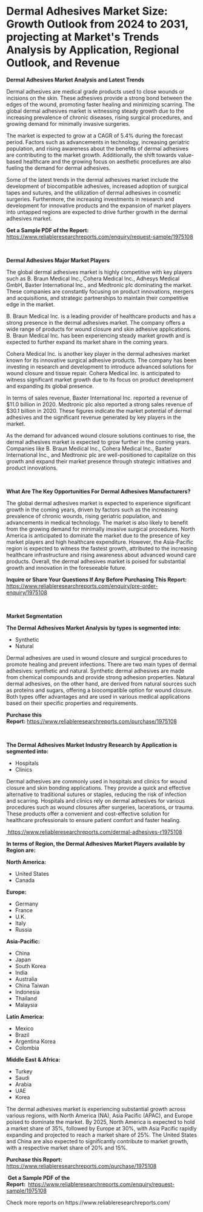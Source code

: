 <p><h1>Dermal Adhesives Market Size: Growth Outlook from 2024 to 2031, projecting at Market's Trends Analysis by Application, Regional Outlook, and Revenue</h1></p><p><strong>Dermal Adhesives Market Analysis and Latest Trends</strong></p>
<p><p>Dermal adhesives are medical grade products used to close wounds or incisions on the skin. These adhesives provide a strong bond between the edges of the wound, promoting faster healing and minimizing scarring. The global dermal adhesives market is witnessing steady growth due to the increasing prevalence of chronic diseases, rising surgical procedures, and growing demand for minimally invasive surgeries. </p><p>The market is expected to grow at a CAGR of 5.4% during the forecast period. Factors such as advancements in technology, increasing geriatric population, and rising awareness about the benefits of dermal adhesives are contributing to the market growth. Additionally, the shift towards value-based healthcare and the growing focus on aesthetic procedures are also fueling the demand for dermal adhesives.</p><p>Some of the latest trends in the dermal adhesives market include the development of biocompatible adhesives, increased adoption of surgical tapes and sutures, and the utilization of dermal adhesives in cosmetic surgeries. Furthermore, the increasing investments in research and development for innovative products and the expansion of market players into untapped regions are expected to drive further growth in the dermal adhesives market.</p></p>
<p><strong>Get a Sample PDF of the Report:&nbsp;</strong> <a href="https://www.reliableresearchreports.com/enquiry/request-sample/1975108">https://www.reliableresearchreports.com/enquiry/request-sample/1975108</a></p>
<p>&nbsp;</p>
<p><strong>Dermal Adhesives Major Market Players</strong></p>
<p><p>The global dermal adhesives market is highly competitive with key players such as B. Braun Medical Inc., Cohera Medical Inc., Adhesys Medical GmbH, Baxter International Inc., and Medtronic plc dominating the market. These companies are constantly focusing on product innovations, mergers and acquisitions, and strategic partnerships to maintain their competitive edge in the market.</p><p>B. Braun Medical Inc. is a leading provider of healthcare products and has a strong presence in the dermal adhesives market. The company offers a wide range of products for wound closure and skin adhesive applications. B. Braun Medical Inc. has been experiencing steady market growth and is expected to further expand its market share in the coming years.</p><p>Cohera Medical Inc. is another key player in the dermal adhesives market known for its innovative surgical adhesive products. The company has been investing in research and development to introduce advanced solutions for wound closure and tissue repair. Cohera Medical Inc. is anticipated to witness significant market growth due to its focus on product development and expanding its global presence.</p><p>In terms of sales revenue, Baxter International Inc. reported a revenue of $11.0 billion in 2020. Medtronic plc also reported a strong sales revenue of $30.1 billion in 2020. These figures indicate the market potential of dermal adhesives and the significant revenue generated by key players in the market.</p><p>As the demand for advanced wound closure solutions continues to rise, the dermal adhesives market is expected to grow further in the coming years. Companies like B. Braun Medical Inc., Cohera Medical Inc., Baxter International Inc., and Medtronic plc are well-positioned to capitalize on this growth and expand their market presence through strategic initiatives and product innovations.</p></p>
<p>&nbsp;</p>
<p><strong>What Are The Key Opportunities For Dermal Adhesives Manufacturers?</strong></p>
<p><p>The global dermal adhesives market is expected to experience significant growth in the coming years, driven by factors such as the increasing prevalence of chronic wounds, rising geriatric population, and advancements in medical technology. The market is also likely to benefit from the growing demand for minimally invasive surgical procedures. North America is anticipated to dominate the market due to the presence of key market players and high healthcare expenditure. However, the Asia-Pacific region is expected to witness the fastest growth, attributed to the increasing healthcare infrastructure and rising awareness about advanced wound care products. Overall, the dermal adhesives market is poised for substantial growth and innovation in the foreseeable future.</p></p>
<p><strong>Inquire or Share Your Questions If Any Before Purchasing This Report:</strong> <a href="https://www.reliableresearchreports.com/enquiry/pre-order-enquiry/1975108">https://www.reliableresearchreports.com/enquiry/pre-order-enquiry/1975108</a></p>
<p>&nbsp;</p>
<p><strong>Market Segmentation</strong></p>
<p><strong>The Dermal Adhesives Market Analysis by types is segmented into:</strong></p>
<p><ul><li>Synthetic</li><li>Natural</li></ul></p>
<p><p>Dermal adhesives are used in wound closure and surgical procedures to promote healing and prevent infections. There are two main types of dermal adhesives: synthetic and natural. Synthetic dermal adhesives are made from chemical compounds and provide strong adhesion properties. Natural dermal adhesives, on the other hand, are derived from natural sources such as proteins and sugars, offering a biocompatible option for wound closure. Both types offer advantages and are used in various medical applications based on their specific properties and requirements.</p></p>
<p><strong>Purchase this Report:&nbsp;</strong><a href="https://www.reliableresearchreports.com/purchase/1975108">https://www.reliableresearchreports.com/purchase/1975108</a></p>
<p>&nbsp;</p>
<p><strong>The Dermal Adhesives Market Industry Research by Application is segmented into:</strong></p>
<p><ul><li>Hospitals</li><li>Clinics</li></ul></p>
<p><p>Dermal adhesives are commonly used in hospitals and clinics for wound closure and skin bonding applications. They provide a quick and effective alternative to traditional sutures or staples, reducing the risk of infection and scarring. Hospitals and clinics rely on dermal adhesives for various procedures such as wound closures after surgeries, lacerations, or trauma. These products offer a convenient and cost-effective solution for healthcare professionals to ensure patient comfort and faster healing.</p></p>
<p><a href="https://www.reliableresearchreports.com/dermal-adhesives-r1975108">&nbsp;https://www.reliableresearchreports.com/dermal-adhesives-r1975108</a></p>
<p><strong>In terms of Region, the Dermal Adhesives Market Players available by Region are:</strong></p>
<p>
    <p> <strong> North America: </strong>
        <ul>
            <li>United States</li>
            <li>Canada</li>
        </ul>
        </p> 
    <p> <strong> Europe: </strong>
        <ul>
            <li>Germany</li>
            <li>France</li>
            <li>U.K.</li>
            <li>Italy</li>
            <li>Russia</li>
        </ul>
        </p> 
    <p> <strong> Asia-Pacific: </strong>
        <ul>
            <li>China</li>
            <li>Japan</li>
            <li>South Korea</li>
            <li>India</li>
            <li>Australia</li>
            <li>China Taiwan</li>
            <li>Indonesia</li>
            <li>Thailand</li>
            <li>Malaysia</li>
        </ul>
        </p> 
    <p> <strong> Latin America: </strong>
        <ul>
            <li>Mexico</li>
            <li>Brazil</li>
            <li>Argentina Korea</li>
            <li>Colombia</li>
        </ul>
        </p> 
    <p> <strong> Middle East & Africa: </strong>
        <ul>
            <li>Turkey</li>
            <li>Saudi</li>
            <li>Arabia</li>
            <li>UAE</li>
            <li>Korea</li>
        </ul>
    </p>
    </p>
<p><p>The dermal adhesives market is experiencing substantial growth across various regions, with North America (NA), Asia Pacific (APAC), and Europe poised to dominate the market. By 2025, North America is expected to hold a market share of 35%, followed by Europe at 30%, with Asia Pacific rapidly expanding and projected to reach a market share of 25%. The United States and China are also expected to significantly contribute to market growth, with a respective market share of 20% and 15%.</p></p>
<p><strong>Purchase this Report: </strong><a href="https://www.reliableresearchreports.com/purchase/1975108">https://www.reliableresearchreports.com/purchase/1975108</a></p>
<p>&nbsp;<strong>Get a Sample PDF of the Report:&nbsp;&nbsp;</strong><a href="https://www.reliableresearchreports.com/enquiry/request-sample/1975108">https://www.reliableresearchreports.com/enquiry/request-sample/1975108</a></p>
<p><strong></strong></p>
<p>Check more reports on https://www.reliableresearchreports.com/</p>